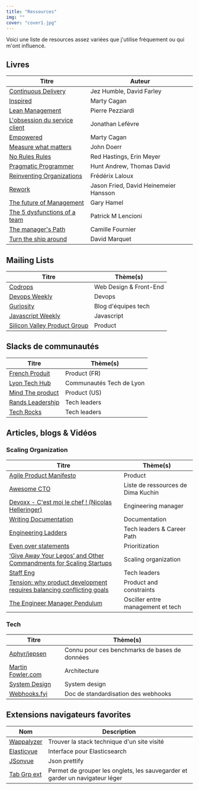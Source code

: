 ```yaml
---
title: "Ressources"
img: ""
cover: "cover1.jpg"
---
```


Voici une liste de resources assez variées que j'utilise fréquement ou qui m'ont influencé.

## Livres

| Titre                                                                                                                 | Auteur                                |
|-----------------------------------------------------------------------------------------------------------------------|---------------------------------------|
| [Continuous Delivery](https://www.amazon.fr/Continuous-Delivery-Reliable-Deployment-Automation/dp/0321601912)         | Jez Humble, David Farley              |
| [Inspired](https://www.amazon.fr/Inspired-Create-Tech-Products-Customers/dp/1119387507)                               | Marty Cagan                           |
| [Lean Management](https://www.eyrolles.com/Entreprise/Livre/lean-management-9782212546385/)                           | Pierre Pezziardi                      |
| [L'obsession du service client](https://www.amazon.fr/Lobsession-service-client-start-up-lexp%C3%A9rience/dp/2100784927) | Jonathan Lefèvre               |
| [Empowered](https://www.amazon.fr/Empowered-Ordinary-People-Extraordinary-Products/dp/111969129X)                     | Marty Cagan                           |
| [Measure what matters](https://www.amazon.fr/Measure-What-Matters-Google-Foundation/dp/0525536221)                    | John Doerr                            |
| [No Rules Rules](https://www.amazon.fr/No-Rules-Netflix-Culture-Reinvention/dp/0753553635)                            | 	Red Hastings, Erin Meyer             |
| [Pragmatic Programmer](https://www.amazon.fr/Pragmatic-Programmer-Journeyman-Master-ebook/dp/B003GCTQAE)              | Hunt Andrew, Thomas David             | 
| [Reinventing Organizations](https://livre.fnac.com/a8843377/Frederic-Laloux-Reinventing-organizations)                | Frédérix Laloux                       |
| [Rework](https://www.amazon.fr/Rework-Jason-Fried/dp/0307463745)                                                      | Jason Fried, David Heinemeier Hansson |
| [The future of Management](https://www.amazon.fr/The-Future-of-Management-Business-Leadership/dp/0307463745)          | Gary Hamel                            |
| [The 5 dysfunctions of a team](https://www.amazon.fr/Five-Dysfunctions-Team-Leadership-Fable/dp/0787960756)           | Patrick M Lencioni                    |
| [The manager's Path](https://www.amazon.fr/The-Managers-Path-Business-Leadership/dp/0307463745)                       | Camille Fournier                      |
| [Turn the ship around](https://www.amazon.fr/Turn-Ship-Around-Building-Breaking/dp/0241250943)                        | David Marquet                         |

## Mailing Lists

| Titre                                                          | Thème(s)               |
|----------------------------------------------------------------|------------------------|
| [Codrops](https://tympanus.net/codrops/newsletter/)            | Web Design & Front-End |
| [Devops Weekly](https://www.devopsweekly.com/)                 | Devops                 |
| [Guriosity](https://guriosity.com/)                            | Blog d'équipes tech    |
| [Javascript Weekly](https://javascriptweekly.com/)           | Javascript             |
| [Silicon Valley Product Group](https://www.svpg.com/articles/) | Product                |

## Slacks de communautés

| Titre                                                                            | Thème(s)                 |
|----------------------------------------------------------------------------------|--------------------------|
| [French Produit](https://www.frenchproduit.com/)                        | Product (FR)             |
| [Lyon Tech Hub](https://www.lyontechhub.org/#!/a-propos)                         | Communautés Tech de Lyon |
| [Mind The product](https://www.mindtheproduct.com/)                              | Product  (US)            |
| [Rands Leadership](https://randsinrepose.com/welcome-to-rands-leadership-slack/) | Tech leaders             |
| [Tech Rocks](https://www.tech.rocks/)                                            | Tech leaders             |


## Articles, blogs & Vidéos 


### Scaling Organization

| Titre                                                                                                                                                                | Thème(s)                           |
|----------------------------------------------------------------------------------------------------------------------------------------------------------------------|------------------------------------|
| [Agile Product Manifesto](https://d-pereira.com/the-agile-product-manifesto-is-born)                                                                                | Product                            |
| [Awesome CTO](https://github.com/kuchin/awesome-cto)                                                                                                                 | Liste de ressources de Dima Kuchin |
| [Devoxx - C'est moi le chef ! (Nicolas Helleringer)](https://www.youtube.com/watch?v=vWARXoZrx10)                                                                    | Engineering manager                |
| [Writing Documentation](https://documentation.divio.com/)                                                                                                            | Documentation                      |
| [Engineering Ladders](http://www.engineeringladders.com/)                                                                                                            | Tech leaders & Career Path         |
| [Even over statements](https://medium.com/the-ready/even-overs-the-prioritization-tool-that-brings-your-strategy-to-life-e4f28f2949ac)                                                                                                            | Prioritization                    |
| [‘Give Away Your Legos’ and Other Commandments for Scaling Startups](https://review.firstround.com/give-away-your-legos-and-other-commandments-for-scaling-startups) | Scaling organization               |
| [Staff Eng](https://staffeng.com/)                                                                                                                                   | Tech leaders                       |
| [Tension: why product development requires balancing conflicting goals](https://www.jpattonassociates.com/tension/)                                                  | Product and constraints            |
| [The Engineer Manager Pendulum](https://charity.wtf/2017/05/11/the-engineer-manager-pendulum/)                                                                       | Osciller entre management et tech  |

### Tech

| Titre                                                                                             | Thème(s)                                      |
|---------------------------------------------------------------------------------------------------|-----------------------------------------------|
| [Aphyr/jepsen](https://aphyr.com/)                                                                | Connu pour ces benchmarks de bases de données |
| [Martin Fowler.com](https://martinfowler.com/)                                                    | Architecture                                  |
| [System Design](https://www.karanpratapsingh.com/courses/system-design)                           | System design                                 |
| [Webhooks.fyi](https://webhooks.fyi/)                                                             | Doc de standardisation des webhooks           |



## Extensions navigateurs favorites

| Nom                                                                                                                  | Description                                                                  |
|----------------------------------------------------------------------------------------------------------------------|------------------------------------------------------------------------------|
| [Wappalyzer](https://chrome.google.com/webstore/detail/wappalyzer-technology-pro/gppongmhjkpfnbhagpmjfkannfbllamg)   | Trouver la stack technique d'un site visité                                  |
| [Elasticvue](https://chrome.google.com/webstore/detail/elasticvue/hkedbapjpblbodpgbajblpnlpenaebaa)                  | Interface pour Elasticsearch                                                 |
| [JSonvue](https://chrome.google.com/webstore/detail/jsonvue/chklaanhfefbnpoihckbnefhakgolnmc)                        | Json prettify                                                                |
| [Tab Grp ext](https://chrome.google.com/webstore/detail/tab-groups-extension/nplimhmoanghlebhdiboeellhgmgommi) | Permet de grouper les onglets, les sauvegarder et garder un navigateur léger |
